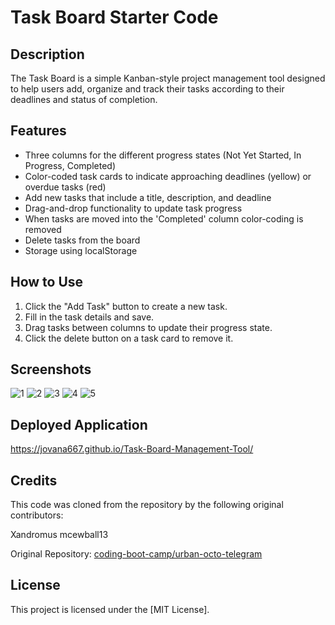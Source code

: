 # Task Board Starter Code

## Description
The Task Board is a simple Kanban-style project management tool designed to help users add, organize and track their tasks according to their deadlines and status of completion. 

## Features 
- Three columns for the different progress states (Not Yet Started, In Progress, Completed)
- Color-coded task cards to indicate approaching deadlines (yellow) or overdue tasks (red)
- Add new tasks that include a title, description, and deadline
- Drag-and-drop functionality to update task progress
- When tasks are moved into the 'Completed' column color-coding is removed
- Delete tasks from the board
- Storage using localStorage

## How to Use
1. Click the "Add Task" button to create a new task.
2. Fill in the task details and save.
3. Drag tasks between columns to update their progress state.
4. Click the delete button on a task card to remove it.

## Screenshots
![1](https://github.com/Jovana667/Task-Board-Management-Tool/assets/114545493/f4ee6037-49ae-47b5-ae64-52f06269d0e5)
![2](https://github.com/Jovana667/Task-Board-Management-Tool/assets/114545493/ef1fcb04-644f-460f-a54f-e2f2916ad70e)
![3](https://github.com/Jovana667/Task-Board-Management-Tool/assets/114545493/7e3a11b7-4f9f-4005-9c4b-bb659c798b6f)
![4](https://github.com/Jovana667/Task-Board-Management-Tool/assets/114545493/8f55e3b3-8f90-4396-b957-af7500e5fc5e)
![5](https://github.com/Jovana667/Task-Board-Management-Tool/assets/114545493/5cda0faf-2085-46d8-8b38-333806a4f050)


## Deployed Application
https://jovana667.github.io/Task-Board-Management-Tool/

## Credits
This code was cloned from the repository by the following original contributors:

Xandromus
mcewball13 


Original Repository: [coding-boot-camp/urban-octo-telegram](https://github.com/coding-boot-camp/musical-happiness)

## License
This project is licensed under the [MIT License].
